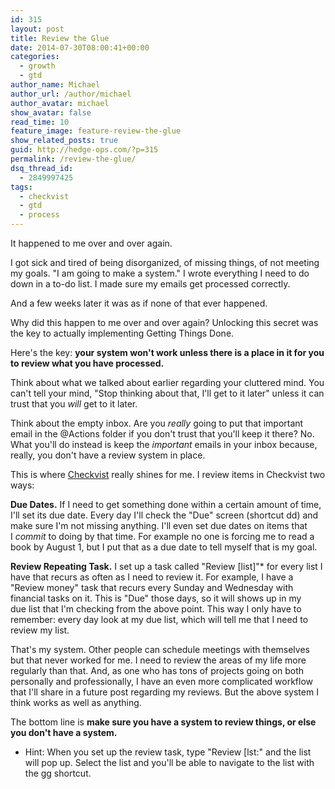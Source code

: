 ```yaml
---
id: 315
layout: post
title: Review the Glue
date: 2014-07-30T08:00:41+00:00
categories:
  - growth
  - gtd
author_name: Michael
author_url: /author/michael
author_avatar: michael
show_avatar: false
read_time: 10
feature_image: feature-review-the-glue 
show_related_posts: true 
guid: http://hedge-ops.com/?p=315
permalink: /review-the-glue/
dsq_thread_id:
  - 2849997425
tags:
  - checkvist
  - gtd
  - process
---
```

It happened to me over and over again.

I got sick and tired of being disorganized, of missing things, of not meeting my goals. "I am going to make a system." I wrote everything I need to do down in a to-do list. I made sure my emails get processed correctly.

And a few weeks later it was as if none of that ever happened.<!--more-->

Why did this happen to me over and over again? Unlocking this secret was the key to actually implementing Getting Things Done.

Here's the key: **your system won't work unless there is a place in it for you to review what you have processed.**

Think about what we talked about earlier regarding your cluttered mind. You can't tell your mind, "Stop thinking about that, I'll get to it later" unless it can trust that you _will_ get to it later.

Think about the empty inbox. Are you _really_ going to put that important email in the @Actions folder if you don't trust that you'll keep it there? No. What you'll do instead is keep the _important_ emails in your inbox because, really, you don't have a review system in place.

This is where [Checkvist](https://checkvist.com) really shines for me. I review items in Checkvist two ways:

**Due Dates.** If I need to get something done within a certain amount of time, I'll set its due date. Every day I'll check the "Due" screen (shortcut dd) and make sure I'm not missing anything. I'll even set due dates on items that I _commit_ to doing by that time. For example no one is forcing me to read a book by August 1, but I put that as a due date to tell myself that is my goal.

**Review Repeating Task.** I set up a task called "Review [list]"* for every list I have that recurs as often as I need to review it. For example, I have a "Review money" task that recurs every Sunday and Wednesday with financial tasks on it. This is "Due" those days, so it will shows up in my due list that I'm checking from the above point. This way I only have to remember: every day look at my due list, which will tell me that I need to review my list.

That's my system. Other people can schedule meetings with themselves but that never worked for me. I need to review the areas of my life more regularly than that. And, as one who has tons of projects going on both personally and professionally, I have an even more complicated workflow that I'll share in a future post regarding my reviews. But the above system I think works as well as anything.

The bottom line is **make sure you have a system to review things, or else you don't have a system.**

* Hint: When you set up the review task, type "Review [lst:" and the list will pop up. Select the list and you'll be able to navigate to the list with the gg shortcut.
